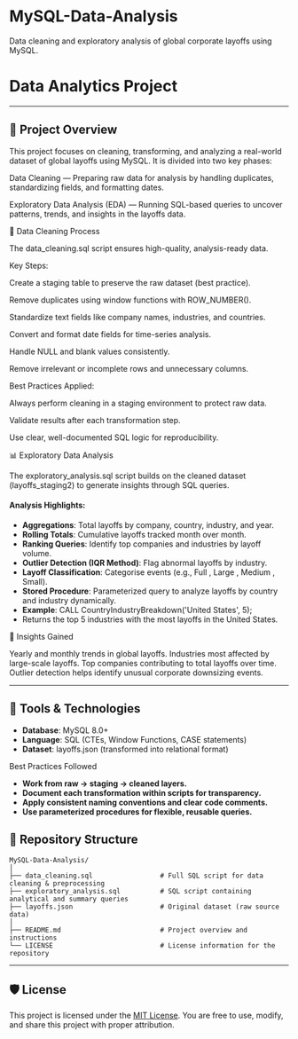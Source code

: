 # MySQL-Data-Analysis
Data cleaning and exploratory analysis of global corporate layoffs using MySQL.
# Data Analytics Project

---
## 📖 Project Overview

This project focuses on cleaning, transforming, and analyzing a real-world dataset of global layoffs using MySQL. It is divided into two key phases:

Data Cleaning — Preparing raw data for analysis by handling duplicates, standardizing fields, and formatting dates.

Exploratory Data Analysis (EDA) — Running SQL-based queries to uncover patterns, trends, and insights in the layoffs data.




🧹 Data Cleaning Process

The data_cleaning.sql script ensures high-quality, analysis-ready data.

Key Steps:

Create a staging table to preserve the raw dataset (best practice).

Remove duplicates using window functions with ROW_NUMBER().

Standardize text fields like company names, industries, and countries.

Convert and format date fields for time-series analysis.

Handle NULL and blank values consistently.

Remove irrelevant or incomplete rows and unnecessary columns.

Best Practices Applied:

Always perform cleaning in a staging environment to protect raw data.

Validate results after each transformation step.

Use clear, well-documented SQL logic for reproducibility.

📊 Exploratory Data Analysis

The exploratory_analysis.sql script builds on the cleaned dataset (layoffs_staging2) to generate insights through SQL queries.

#### Analysis Highlights:
- **Aggregations**: Total layoffs by company, country, industry, and year.
- **Rolling Totals**: Cumulative layoffs tracked month over month.
- **Ranking Queries**: Identify top companies and industries by layoff volume.
- **Outlier Detection (IQR Method)**: Flag abnormal layoffs by industry.
- **Layoff Classification**: Categorise events (e.g., Full , Large , Medium , Small).
- **Stored Procedure**: Parameterized query to analyze layoffs by country and industry dynamically.
- **Example**: CALL CountryIndustryBreakdown('United States', 5);
- Returns the top 5 industries with the most layoffs in the United States.

🧠 Insights Gained

Yearly and monthly trends in global layoffs.
Industries most affected by large-scale layoffs.
Top companies contributing to total layoffs over time.
Outlier detection helps identify unusual corporate downsizing events.

---
## 🧱 Tools & Technologies
- **Database**: MySQL 8.0+
- **Language**: SQL (CTEs, Window Functions, CASE statements)
- **Dataset**: layoffs.json (transformed into relational format)

Best Practices Followed
- **Work from raw → staging → cleaned layers.**
- **Document each transformation within scripts for transparency.**
- **Apply consistent naming conventions and clear code comments.**
- **Use parameterized procedures for flexible, reusable queries.**


## 📂 Repository Structure
```
MySQL-Data-Analysis/
│
├── data_cleaning.sql                 # Full SQL script for data cleaning & preprocessing
├── exploratory_analysis.sql          # SQL script containing analytical and summary queries
├── layoffs.json                      # Original dataset (raw source data)
│
├── README.md                         # Project overview and instructions
└── LICENSE                           # License information for the repository
```
---

## 🛡️ License
This project is licensed under the [MIT License](LICENSE). You are free to use, modify, and share this project with proper attribution.
